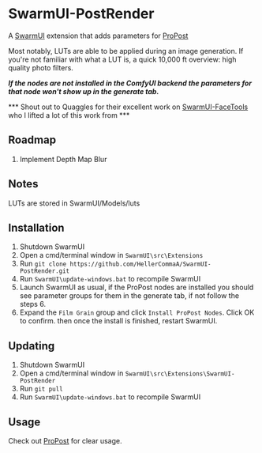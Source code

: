 # SwarmUI-PostRender

A [SwarmUI](https://github.com/mcmonkeyprojects/SwarmUI/) extension that adds parameters for [ProPost](https://github.com/digitaljohn/comfyui-propost/)

Most notably, LUTs are able to be applied during an image generation. If you're not familiar with what a LUT is, a quick 10,000 ft overview: high quality photo filters.

***If the nodes are not installed in the ComfyUI backend the parameters for that node won't show up in the generate tab.***

*** Shout out to Quaggles for their excellent work on [SwarmUI-FaceTools](https://github.com/Quaggles/SwarmUI-FaceTools/tree/master) who I lifted a lot of this work from ***

## Roadmap
1. Implement Depth Map Blur

## Notes
LUTs are stored in SwarmUI/Models/luts

## Installation

1. Shutdown SwarmUI
2. Open a cmd/terminal window in `SwarmUI\src\Extensions`
3. Run `git clone https://github.com/HellerCommaA/SwarmUI-PostRender.git`
4. Run `SwarmUI\update-windows.bat` to recompile SwarmUI
5. Launch SwarmUI as usual, if the ProPost nodes are installed you should see parameter groups for them in the generate tab, if not follow the steps 6.
6. Expand the `Film Grain` group and click `Install ProPost Nodes`. Click OK to confirm. then once the install is finished, restart SwarmUI.

## Updating
1. Shutdown SwarmUI
2. Open a cmd/terminal window in `SwarmUI\src\Extensions\SwarmUI-PostRender`
3. Run `git pull`
4. Run `SwarmUI\update-windows.bat` to recompile SwarmUI

## Usage
Check out [ProPost](https://github.com/digitaljohn/comfyui-propost/) for clear usage.
